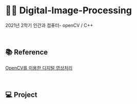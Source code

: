 # 👩‍💻 Digital-Image-Processing
2021년 2학기 인간과 컴퓨터- openCV / C++

</br>

## 📚 Reference
[OpenCV를 이용한 디지털 영상처리](https://www.infinitybooks.co.kr/product/item.php?it_id=1588042782&search=%EB%94%94%EC%A7%80%ED%84%B8&page=1&sort1=&sort2=)

</br>

## 💻 Project
